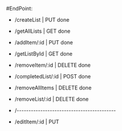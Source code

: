 #EndPoint:
- /createList | PUT                done
- /getAllLists | GET               done
- /addItem/:id | PUT               done
- /getListById | GET               done
- /removeItem/:id | DELETE         done
- /completedList/:id | POST        done
- /removeAllItems | DELETE         done
- /removeList/:id   |  DELETE      done

- /------------------------------------------
- /editItem/:id  | PUT
